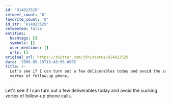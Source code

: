 ```yaml
---
id: '814923529'
retweet_count: '0'
favorite_count: '0'
id_str: '814923529'
retweeted: false
entities:
  hashtags: []
  symbols: []
  user_mentions: []
  urls: []
original_url: https://twitter.com/jth/status/814923529
date: '2008-05-19T13:48:56.000Z'
title: >-
  Let's see if I can turn out a few deliverables today and avoid the sucking
  vortex of follow-up phone…
---
```


Let's see if I can turn out a few deliverables today and avoid the sucking vortex of follow-up phone calls.